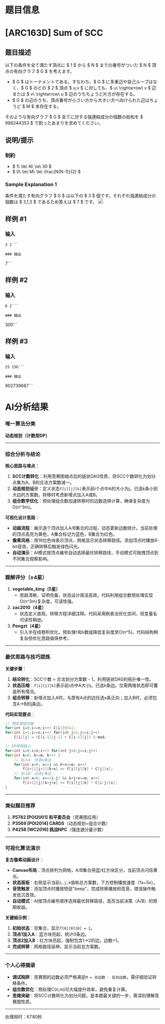 # 题目信息

# [ARC163D] Sum of SCC

## 题目描述

[problemUrl]: https://atcoder.jp/contests/arc163/tasks/arc163_d

以下の条件を全て満たす頂点に $ 1 $ から $ N $ までの番号がついた $ N $ 頂点の有向グラフ $ G $ を考えます。

- $ G $ はトーナメントである。すなわち、$ G $ に多重辺や自己ループはなく、$ G $ のどの $ 2 $ 頂点 $ u,v $ に対しても、$ u\ \rightarrow\ v $ 辺または $ v\ \rightarrow\ u $ 辺のうちちょうど片方が存在する。
- $ G $ の辺のうち、頂点番号が小さい方から大きい方へ向けられた辺はちょうど $ M $ 本存在する。
 
そのような有向グラフ $ G $ 全てに対する強連結成分の個数の総和を $ 998244353 $ で割ったあまりを求めてください。

## 说明/提示

### 制約

- $ 1\ \le\ N\ \le\ 30 $
- $ 0\ \le\ M\ \le\ \frac{N(N-1)}{2} $
 
### Sample Explanation 1

条件を満たす有向グラフ $ G $ は以下の $ 3 $ 個です。それぞれ強連結成分の個数は $ 3,1,3 $ であるため答えは $ 7 $ です。 ![](https://img.atcoder.jp/arc163/ee8acabc2a7d48164b3cc568e88f0840.png)

## 样例 #1

### 输入

```
3 1```

### 输出

```
7```

## 样例 #2

### 输入

```
6 2```

### 输出

```
300```

## 样例 #3

### 输入

```
25 156```

### 输出

```
902739687```

# AI分析结果



### 唯一算法分类
**动态规划（计数型DP）**

---

### 综合分析与结论
**核心思路与难点**：
1. **SCC计数转化**：利用竞赛图缩点后的链状DAG性质，将SCC个数转化为划分点集为A、B的合法方案数减一。
2. **动态规划设计**：定义状态`f[i][j][k]`表示前i个点中A的大小为j，已选k条小到大边的方案数。转移时考虑新增点加入A或B。
3. **组合数学优化**：预处理组合数加速转移时的边数选择计算，确保复杂度为O(n^3m)。

**可视化设计思路**：
- **动画流程**：展示逐个顶点加入A/B集合的过程，动态更新边数统计。当前处理的顶点高亮为黄色，A集合标记为蓝色，B集合为红色。
- **像素风格**：用16位色块表示顶点，网格显示状态转移路径。添加顶点时播放8-bit音效，正确转移后触发绿色闪光。
- **自动演示**：AI模式按顶点编号自动选择最优转移路径，手动模式可拖拽顶点到不同集合观察影响。

---

### 题解评分（≥4星）
1. **vegetable_king（5星）**  
   - 思路清晰，证明完备，状态设计简洁高效。代码利用组合数预处理实现O(n^3m)复杂度，可读性强。
2. **zac2010（4星）**  
   - 状态定义直观，转移方程详细注释。代码采用刷表法优化空间，但变量名可读性稍逊。
3. **Pengzt（4星）**  
   - 引入半在线卷积优化，预处理`f`和`h`数组降低复杂度至O(n^5)。代码结构稍复杂但优化思路值得参考。

---

### 最优思路与技巧提炼
**关键步骤**：
1. **结论转化**：SCC个数 = 合法划分方案数 - 1。利用链状DAG的拓扑唯一性。
2. **状态压缩**：`f[i][j][k]`表示前i点中A大小j，已选k条边。仅需两维状态即可覆盖所有情况。
3. **组合转移**：新增点加入A时，与原有A点的边任选x条正向；加入B时，必须包含A→B的j条边。

**代码实现要点**：
```cpp
// 预处理组合数
for(int i=0;i<=n;i++) C[i][0]=1;
for(int i=1;i<=n;i++) for(int j=1;j<=i;j++)
    C[i][j] = (C[i-1][j-1] + C[i-1][j]) % mod;

// DP转移核心
for(int i=0;i<n;i++) for(int j=0;j<=i;j++) 
for(int k=0; k<=m; k++) {
    // 加入A: 任选x条边
    for(int x=0; x<=j && k+x<=m; x++)
        f[i+1][j+1][k+x] += f[i][j][k] * C[j][x];
    // 加入B: 必选j条边
    for(int x=0; x<=(i-j) && k+j+x<=m; x++)
        f[i+1][j][k+j+x] += f[i][j][k] * C[i-j][x];
}
```

---

### 类似题目推荐
1. **P5782 [POI2001] 和平委员会**（竞赛图应用）
2. **P3569 [POI2014] CARDS**（动态规划+组合计数）
3. **P4258 [WC2016] 挑战NPC**（强连通分量计数）

---

### 可视化算法演示
**复古像素动画设计**：
- **Canvas布局**：顶点排列为网格，A/B集合用蓝/红方块区分，当前顶点闪烁黄光。
- **状态面板**：右侧显示当前`i,j,k`值和总方案数，下方控制播放速度（1x~5x）。
- **音效触发**：添加顶点时播放短促"beep"，完成转移播放和弦音，错误操作触发低沉音效。
- **自动模式**：AI按顶点编号顺序选择最优转移路径，高亮当前决策（A/B）的预期收益。

**关键帧示例**：
1. **初始状态**：空集合，显示`f[0][0][0] = 1`。
2. **顶点1加入A**：蓝方块亮起，统计0条边。
3. **顶点2加入B**：红方块亮起，强制包含1→2的边，边数+1。
4. **完成转移**：网格路径延伸，显示当前总方案数。

---

### 个人心得摘录
- **调试陷阱**：竞赛图的边数必须严格满足`M = 总边数 - 反向边数`，需仔细验证转移条件。
- **组合数优化**：预处理C(n,m)可大幅提升效率，避免重复计算。
- **思维突破**：将SCC计数转化为划分问题，是本题最关键的一步，需深刻理解竞赛图性质。

---
处理用时：67.80秒